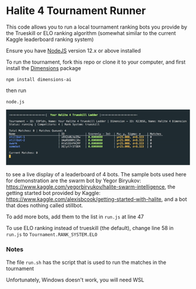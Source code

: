 # Halite 4 Tournament Runner

This code allows you to run a local tournament ranking bots you provide by the Trueskill or ELO ranking algorithm (somewhat similar to the current Kaggle leaderboard ranking system)

Ensure you have [NodeJS](https://nodejs.org/) version 12.x or above installed

To run the tournament, fork this repo or clone it to your computer, and first install the [Dimensions](https://github.com/stonet2000/dimensions) package
```
npm install dimensions-ai
```
then run
```
node.js
```

![halite-tourney](assets/halite-tourney.gif)

to see a live display of a leaderboard of 4 bots. The sample bots used here for demonstration are the swarm bot by Yegor Biryukov: https://www.kaggle.com/yegorbiryukov/halite-swarm-intelligence, the getting started bot provided by Kaggle: https://www.kaggle.com/alexisbcook/getting-started-with-halite, and a bot that does nothing called stillbot.

To add more bots, add them to the list in `run.js` at line 47

To use ELO ranking instead of trueskill (the default), change line 58 in `run.js` to `Tournament.RANK_SYSTEM.ELO`

### Notes

The file `run.sh` has the script that is used to run the matches in the tournament

Unfortunately, Windows doesn't work, you will need WSL
